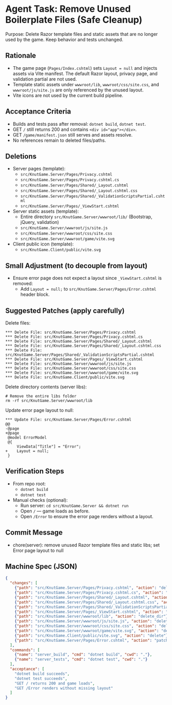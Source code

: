 # Agent Task: Remove Unused Boilerplate Files (Safe Cleanup)

Purpose: Delete Razor template files and static assets that are no longer used by the game. Keep behavior and tests unchanged.

## Rationale
- The game page (`Pages/Index.cshtml`) sets `Layout = null` and injects assets via Vite manifest. The default Razor layout, privacy page, and validation partial are not used.
- Template static assets under `wwwroot/lib`, `wwwroot/css/site.css`, and `wwwroot/js/site.js` are only referenced by the unused layout.
- Vite icons are not used by the current build pipeline.

## Acceptance Criteria
- Builds and tests pass after removal: `dotnet build`, `dotnet test`.
- GET `/` still returns 200 and contains `<div id="app"></div>`.
- GET `/game/manifest.json` still serves and assets resolve.
- No references remain to deleted files/paths.

## Deletions
- Server pages (template):
  - `src/KnutGame.Server/Pages/Privacy.cshtml`
  - `src/KnutGame.Server/Pages/Privacy.cshtml.cs`
  - `src/KnutGame.Server/Pages/Shared/_Layout.cshtml`
  - `src/KnutGame.Server/Pages/Shared/_Layout.cshtml.css`
  - `src/KnutGame.Server/Pages/Shared/_ValidationScriptsPartial.cshtml`
  - `src/KnutGame.Server/Pages/_ViewStart.cshtml`
- Server static assets (template):
  - Entire directory `src/KnutGame.Server/wwwroot/lib/` (Bootstrap, jQuery, validation)
  - `src/KnutGame.Server/wwwroot/js/site.js`
  - `src/KnutGame.Server/wwwroot/css/site.css`
  - `src/KnutGame.Server/wwwroot/game/vite.svg`
- Client public icon (template):
  - `src/KnutGame.Client/public/vite.svg`

## Small Adjustment (to decouple from layout)
- Ensure error page does not expect a layout since `_ViewStart.cshtml` is removed:
  - Add `Layout = null;` to `src/KnutGame.Server/Pages/Error.cshtml` header block.

## Suggested Patches (apply carefully)

Delete files:
```
*** Delete File: src/KnutGame.Server/Pages/Privacy.cshtml
*** Delete File: src/KnutGame.Server/Pages/Privacy.cshtml.cs
*** Delete File: src/KnutGame.Server/Pages/Shared/_Layout.cshtml
*** Delete File: src/KnutGame.Server/Pages/Shared/_Layout.cshtml.css
*** Delete File: src/KnutGame.Server/Pages/Shared/_ValidationScriptsPartial.cshtml
*** Delete File: src/KnutGame.Server/Pages/_ViewStart.cshtml
*** Delete File: src/KnutGame.Server/wwwroot/js/site.js
*** Delete File: src/KnutGame.Server/wwwroot/css/site.css
*** Delete File: src/KnutGame.Server/wwwroot/game/vite.svg
*** Delete File: src/KnutGame.Client/public/vite.svg
```

Delete directory contents (server libs):
```
# Remove the entire libs folder
rm -rf src/KnutGame.Server/wwwroot/lib
```

Update error page layout to null:
```
*** Update File: src/KnutGame.Server/Pages/Error.cshtml
@@
-﻿@page
+﻿@page
 @model ErrorModel
 @{
     ViewData["Title"] = "Error";
+    Layout = null;
 }
```

## Verification Steps
- From repo root:
  - `dotnet build`
  - `dotnet test`
- Manual checks (optional):
  - Run server: `cd src/KnutGame.Server && dotnet run`
  - Open `/` — game loads as before.
  - Open `/Error` to ensure the error page renders without a layout.

## Commit Message
- chore(server): remove unused Razor template files and static libs; set Error page layout to null

## Machine Spec (JSON)
```json
{
  "changes": [
    {"path": "src/KnutGame.Server/Pages/Privacy.cshtml", "action": "delete"},
    {"path": "src/KnutGame.Server/Pages/Privacy.cshtml.cs", "action": "delete"},
    {"path": "src/KnutGame.Server/Pages/Shared/_Layout.cshtml", "action": "delete"},
    {"path": "src/KnutGame.Server/Pages/Shared/_Layout.cshtml.css", "action": "delete"},
    {"path": "src/KnutGame.Server/Pages/Shared/_ValidationScriptsPartial.cshtml", "action": "delete"},
    {"path": "src/KnutGame.Server/Pages/_ViewStart.cshtml", "action": "delete"},
    {"path": "src/KnutGame.Server/wwwroot/lib", "action": "delete_dir"},
    {"path": "src/KnutGame.Server/wwwroot/js/site.js", "action": "delete"},
    {"path": "src/KnutGame.Server/wwwroot/css/site.css", "action": "delete"},
    {"path": "src/KnutGame.Server/wwwroot/game/vite.svg", "action": "delete"},
    {"path": "src/KnutGame.Client/public/vite.svg", "action": "delete"},
    {"path": "src/KnutGame.Server/Pages/Error.cshtml", "action": "patch", "reason": "Set Layout = null"}
  ],
  "commands": [
    {"name": "server_build", "cmd": "dotnet build", "cwd": "."},
    {"name": "server_tests", "cmd": "dotnet test", "cwd": "."}
  ],
  "acceptance": [
    "dotnet build succeeds",
    "dotnet test succeeds",
    "GET / returns 200 and game loads",
    "GET /Error renders without missing layout"
  ]
}
```

